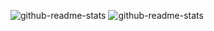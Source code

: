 ![github-readme-stats](https://github-readme-stats.vercel.app/api?username=Haiqin21&show_icons=true&theme=dracula&count_private=true)
![github-readme-stats](https://github-readme-stats.vercel.app/api/top-langs/?username=Haiqin21&theme=dark&layout=compact)




<!--
**Haiqin21/Haiqin21** is a ✨ _special_ ✨ repository because its `README.md` (this file) appears on your GitHub profile.

Here are some ideas to get you started:

- 🔭 I’m currently working on ...
- 🌱 I’m currently learning ...
- 👯 I’m looking to collaborate on ...
- 🤔 I’m looking for help with ...
- 💬 Ask me about ...
- 📫 How to reach me: ...
- 😄 Pronouns: ...
- ⚡ Fun fact: ...
-->
